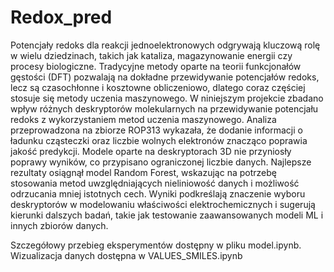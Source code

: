 # Redox_pred

Potencjały redoks dla reakcji jednoelektronowych odgrywają kluczową rolę w wielu dziedzinach, takich jak kataliza, magazynowanie energii czy procesy biologiczne. Tradycyjne metody oparte na teorii funkcjonałów gęstości (DFT) pozwalają na dokładne przewidywanie potencjałów redoks, lecz są czasochłonne i kosztowne obliczeniowo, dlatego coraz częściej stosuje się metody uczenia maszynowego. W niniejszym projekcie zbadano wpływ różnych deskryptorów molekularnych na przewidywanie potencjału redoks z wykorzystaniem metod uczenia maszynowego. Analiza przeprowadzona na zbiorze ROP313 wykazała, że dodanie informacji o ładunku cząsteczki oraz liczbie wolnych elektronów znacząco poprawia jakość predykcji. Modele oparte na deskryptorach 3D nie przyniosły poprawy wyników, co przypisano ograniczonej liczbie danych. Najlepsze rezultaty osiągnął model Random Forest, wskazując na potrzebę stosowania metod uwzględniających nieliniowość danych i możliwość odrzucania mniej istotnych cech. Wyniki podkreślają znaczenie wyboru deskryptorów w modelowaniu właściwości elektrochemicznych i sugerują kierunki dalszych badań, takie jak testowanie zaawansowanych modeli ML i innych zbiorów danych.

Szczegółowy przebieg eksperymentów dostępny w pliku model.ipynb.
Wizualizacja danych dostępna w VALUES_SMILES.ipynb
